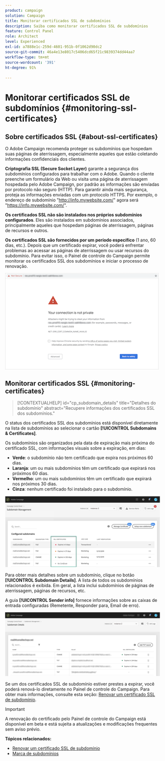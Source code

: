 ```yaml
---
product: campaign
solution: Campaign
title: Monitorar certificados SSL de subdomínios
description: Saiba como monitorar certificados SSL de subdomínios
feature: Control Panel
role: Architect
level: Experienced
exl-id: a7888e1c-259d-4601-951b-0f1062d90dc2
source-git-commit: 46a4e13e8017c5406dcd65f21c9839374dd44aa7
workflow-type: tm+mt
source-wordcount: '391'
ht-degree: 91%

---
```


# Monitorar certificados SSL de subdomínios {#monitoring-ssl-certificates}

## Sobre certificados SSL {#about-ssl-certificates}

O Adobe Campaign recomenda proteger os subdomínios que hospedam suas páginas de aterrissagem, especialmente aqueles que estão coletando informações confidenciais dos clientes.

**Criptografia SSL (Secure Socket Layer)** garante a segurança dos subdomínios configurados para trabalhar com o Adobe. Quando o cliente preenche um formulário da Web ou visita uma página de aterrissagem hospedada pelo Adobe Campaign, por padrão as informações são enviadas por protocolo não seguro (HTTP). Para garantir ainda mais segurança, proteja as informações enviadas com um protocolo HTTPS. Por exemplo, o endereço de subdomínio &quot;http://info.mywebsite.com/&quot; agora será &quot;https://info.mywebsite.com/&quot;.

**Os certificados SSL não são instalados nos próprios subdomínios configurados**. Eles são instalados em subdomínios associados, principalmente aqueles que hospedam páginas de aterrissagem, páginas de recursos e outros.

**Os certificados SSL são fornecidos por um período específico** (1 ano, 60 dias, etc.). Depois que um certificado expirar, você poderá enfrentar problemas ao acessar as páginas de aterrissagem ou usar recursos do subdomínio. Para evitar isso, o Painel de controle do Campaign permite monitorar os certificados SSL dos subdomínios e iniciar o processo de renovação.

![](assets/no_certificate.png)

## Monitorar certificados SSL {#monitoring-certificates}

>[!CONTEXTUALHELP]
>id="cp_subdomain_details"
>title="Detalhes do subdomínio"
>abstract="Recupere informações dos certificados SSL dos subdomínios."

O status dos certificados SSL dos subdomínios está disponível diretamente na lista de subdomínios ao selecionar o cartão **[!UICONTROL Subdomains & Certificates]**.

Os subdomínios são organizados pela data de expiração mais próxima do certificado SSL, com informações visuais sobre a expiração, em dias:

* **Verde**: o subdomínio não tem certificado que expira nos próximos 60 dias.
* **Laranja**: um ou mais subdomínios têm um certificado que expirará nos próximos 60 dias.
* **Vermelho**: um ou mais subdomínios têm um certificado que expirará nos próximos 30 dias.
* **Cinza**: nenhum certificado foi instalado para o subdomínio.

![](assets/subdomains_list.png)

Para obter mais detalhes sobre um subdomínio, clique no botão **[!UICONTROL Subdomain Details]**.
A lista de todos os subdomínios relacionados é exibida. Em geral, a lista inclui subdomínios de páginas de aterrissagem, páginas de recursos, etc.

A guia **[!UICONTROL Sender info]** fornece informações sobre as caixas de entrada configuradas (Remetente, Responder para, Email de erro).

![](assets/subdomain_details.png)

Se um dos certificados SSL de subdomínio estiver prestes a expirar, você poderá renová-lo diretamente no Painel de controle do Campaign. Para obter mais informações, consulte esta seção: [Renovar um certificado SSL de subdomínio](../../subdomains-certificates/using/renewing-subdomain-certificate.md).

>[!IMPORTANT]
>
>A renovação do certificado pelo Painel de controle do Campaign está disponível em beta e está sujeita a atualizações e modificações frequentes sem aviso prévio.

**Tópicos relacionados:**

* [Renovar um certificado SSL de subdomínio](../../subdomains-certificates/using/renewing-subdomain-certificate.md)
* [Marca de subdomínios](../../subdomains-certificates/using/subdomains-branding.md)

